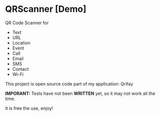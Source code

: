 <h1>QRScanner [Demo]</h1>

<p>
  QR Code Scanner for
  <ul>
    <li>Text</li>
    <li>URL</li>
    <li>Location</li>
    <li>Event</li>
    <li>Call</li>
    <li>Email</li>
    <li>SMS</li>
    <li>Contact</li>
    <li>Wi-Fi</li>
  </ul>
</p>

<p>This project is open source code part of my application: Qrifay</p>

<p><b>IMPORANT:</b> Tests have not been <b>WRITTEN</b> yet, so it may not work all the time.</p>

<p>It is free the use, enjoy!</p>

